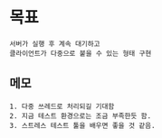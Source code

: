 # 목표
    서버가 실행 후 계속 대기하고
    클라이언트가 다중으로 붙을 수 있는 형태 구현
    
## 메모
    1. 다중 쓰레드로 처리되길 기대함
    2. 지금 테스트 환경으로는 조금 부족한듯 함.
    3. 스트레스 테스트 툴을 배우면 좋을 것 같음.